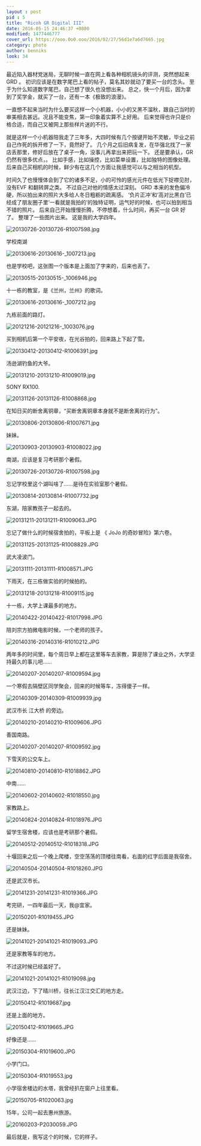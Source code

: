 ```yaml
---
layout : post
pid : 5
title: "Ricoh GR Digital III"
date: 2016-05-15 24:46:37 +0800
modified: 1477446777
cover_url: https://ooo.0o0.ooo/2016/02/27/56d1e7a6d7665.jpg
category: photo
author: benniks
look: 34
---
```


最近陷入器材党迷局，无聊时候一直在网上看各种相机镜头的评测，突然想起来 GRD 。
初识应该是在数字尾巴上看的帖子，莫名其妙就动了要买一台的念头。
至于为什么知道数字尾巴，自己想了很久也没想出来。
总之，快一个月后，因为拿到了奖学金，就买了一台，还有一本《极致的浪漫》。

一直想不起来当时为什么要买这样一个小机器，小小的又黑不溜秋，跟自己当时的审美相去甚远。况且不能变焦，第一印象着实算不上好用。
后来觉得也许只是价格合适，而自己又被网上那些样片迷的不行。

就是这样一个小机器陪我走了三年多，大四时候有几个按键开始不灵敏，毕业之前自己作死的拆开修了一下，竟然好了。
几个月之后旧病复发，在华强北找了一家店丢那里，修好后放在了桌子一角，没事儿再拿出来把玩一下。
还是要承认，GR 仍然有很多优点，。
比如手感，比如操控，比如菜单设置，比如独特的图像处理。
后来自己买相机的时候，鲜少有在这几个方面让我感觉可以与之相当的机型。

时间久了也慢慢体会到了它的诸多不足，小的可怜的感光元件在低光下捉襟见肘， 没有EVF 和翻转屏之类。
不过自己对他的情感太过深刻。
GRD 本来的发色偏冷硬，所以拍出来的照片大多给人冬日粗粝的疏离感。
‘负片正冲’和‘高对比黑白’已经成了朋友圈子里‘一看就是我拍的’的独特证明，运气好的时候，也可以拍到相当不错的照片。
后来自己开始慢慢折腾，不停想着，什么时间，再买一台 GR 好了。
整理了一些图片出来。
这是我的大学四年。

<img title="20130726-20130726-R1007598.jpg" src="https://ooo.0o0.ooo/2016/02/27/56d1e68995351.jpg" alt="20130726-20130726-R1007598.jpg" />

学校南湖

<img title="20130616-20130616-_1007213.jpg" src="https://ooo.0o0.ooo/2016/02/27/56d1e68d9a487.jpg" alt="20130616-20130616-_1007213.jpg" />

也是学校吧，这张图一个版本是上面加了字来的，后来也丢了。

<img title="20130515-20130515-_1006946.jpg" src="https://ooo.0o0.ooo/2016/02/27/56d1e69116743.jpg" alt="20130515-20130515-_1006946.jpg" />

十一栋的教室，是《兰州，兰州》的歌词。

<img title="20130616-20130616-_1007212.jpg" src="https://ooo.0o0.ooo/2016/02/27/56d1e6918045e.jpg" alt="20130616-20130616-_1007212.jpg" />

九栋前面的路灯。

<img title="20121216-20121216-_1003076.jpg" src="https://ooo.0o0.ooo/2016/02/27/56d1e695642b8.jpg" alt="20121216-20121216-_1003076.jpg" />

买到相机后第一个平安夜，在光谷拍的，回来路上下起了雪。

<img title="20130412-20130412-R1006391.jpg" src="https://ooo.0o0.ooo/2016/02/27/56d1e69e2acda.jpg" alt="20130412-20130412-R1006391.jpg" />

汤逊湖钓鱼的大爷。

<img title="20131210-20131210-R1009019.jpg" src="https://ooo.0o0.ooo/2016/02/27/56d1e72260698.jpg" alt="20131210-20131210-R1009019.jpg" />

SONY RX100.

<img title="20131126-20131126-R1008868.jpg" src="https://ooo.0o0.ooo/2016/02/27/56d1e72ac3f97.jpg" alt="20131126-20131126-R1008868.jpg" />

在知日买的断舍离铜章，“买断舍离铜章本身就不是断舍离的行为”。

<img title="20130806-20130806-R1007671.jpg" src="https://ooo.0o0.ooo/2016/02/27/56d1e72b489d4.jpg" alt="20130806-20130806-R1007671.jpg" />

妹妹。

<img title="20130903-20130903-R1008022.jpg" src="https://ooo.0o0.ooo/2016/02/27/56d1e72d817cc.jpg" alt="20130903-20130903-R1008022.jpg" />

南湖，应该是复习考研那个暑假。

<img title="20130726-20130726-R1007598.jpg" src="https://ooo.0o0.ooo/2016/02/27/56d1e72e4b541.jpg" alt="20130726-20130726-R1007598.jpg" />

忘记学校里这个湖叫啥了……是待在实验室那个暑假。

<img title="20130814-20130814-R1007732.jpg" src="https://ooo.0o0.ooo/2016/02/27/56d1e72eeb635.jpg" alt="20130814-20130814-R1007732.jpg" />

东湖，陪家教孩子一起去的。

<img title="20131211-20131211-R1009063.JPG" src="https://ooo.0o0.ooo/2016/02/27/56d1e739cedf2.jpg" alt="20131211-20131211-R1009063.JPG" />

忘记了做什么的时候宿舍拍的，平板上是 《 JoJo 的奇妙冒险》第六卷。

<img title="20131125-20131125-R1008829.JPG" src="https://ooo.0o0.ooo/2016/02/27/56d1e765047bf.jpg" alt="20131125-20131125-R1008829.JPG" />

武大凌波门。

<img title="20131111-20131111-R1008571.JPG" src="https://ooo.0o0.ooo/2016/02/27/56d1e766a0f3e.jpg" alt="20131111-20131111-R1008571.JPG" />

下雨天，在三栋做实验的时候拍的。

<img title="20131218-20131218-R1009115.jpg" src="https://ooo.0o0.ooo/2016/02/27/56d1e7a9870f1.jpg" alt="20131218-20131218-R1009115.jpg" />

十一栋，大学上课最多的地方。

<img title="20140422-20140422-R1017998.JPG" src="https://ooo.0o0.ooo/2016/02/27/56d1e7acab694.jpg" alt="20140422-20140422-R1017998.JPG" />

陪刘宗方拍微电影时候，一个老师的孩子。

<img title="20140316-20140316-R1010212.JPG" src="https://ooo.0o0.ooo/2016/02/27/56d1e7af45aff.jpg" alt="20140316-20140316-R1010212.JPG" />

两年多的时间里，每个周日早上都在这里等车去家教，算是除了课业之外，大学坚持最久的事儿吧……

<img title="20140207-20140207-R1009594.jpg" src="https://ooo.0o0.ooo/2016/02/27/56d1e7b2c04d2.jpg" alt="20140207-20140207-R1009594.jpg" />

一个寒假去隔壁区同学聚会，回来的时候等车，冻得傻子一样。

<img title="20140309-20140309-R1009939.jpg" src="https://ooo.0o0.ooo/2016/02/27/56d1e7ba692d2.jpg" alt="20140309-20140309-R1009939.jpg" />

武汉市长 江大桥 的旁边。

<img title="20140210-20140210-R1009606.JPG" src="https://ooo.0o0.ooo/2016/02/27/56d1e7e1f1bbd.jpg" alt="20140210-20140210-R1009606.JPG" />

善国南路。

<img title="20140207-20140207-R1009592.jpg" src="https://ooo.0o0.ooo/2016/02/27/56d1e7f249d30.jpg" alt="20140207-20140207-R1009592.jpg" />

下雪天的公交车上。

<img title="20140810-20140810-R1018862.JPG" src="https://ooo.0o0.ooo/2016/02/27/56d1e8111fb69.jpg" alt="20140810-20140810-R1018862.JPG" />

中南……

<img title="20140602-20140602-R1018550.jpg" src="https://ooo.0o0.ooo/2016/02/27/56d1e8124c5d3.jpg" alt="20140602-20140602-R1018550.jpg" />

家教路上。

<img title="20140824-20140824-R1018976.JPG" src="https://ooo.0o0.ooo/2016/02/27/56d1e814e4801.jpg" alt="20140824-20140824-R1018976.JPG" />

留学生宿舍楼，应该也是考研那个暑假。

<img title="20140512-20140512-R1018318.JPG" src="https://ooo.0o0.ooo/2016/02/27/56d1e815a17b2.jpg" alt="20140512-20140512-R1018318.JPG" />

十堰回来之后一个晚上爬楼，空空荡荡的顶楼往南看，右面的红字后面是我宿舍。

<img title="20140504-20140504-R1018260.JPG" src="https://ooo.0o0.ooo/2016/02/27/56d1e81b3852c.jpg" alt="20140504-20140504-R1018260.JPG" />

还是武汉市长。

<img title="20141231-20141231-R1019366.JPG" src="https://ooo.0o0.ooo/2016/02/27/56d1e81dbe007.jpg" alt="20141231-20141231-R1019366.JPG" />

考完研，一四年最后一天，我@宜家。

<img title="20150201-R1019455.JPG" src="https://ooo.0o0.ooo/2016/02/27/56d1e82103d1a.jpg" alt="20150201-R1019455.JPG" />

还是妹妹。

<img title="20141021-20141021-R1019093.JPG" src="https://ooo.0o0.ooo/2016/02/27/56d1e8280fa67.jpg" alt="20141021-20141021-R1019093.JPG" />

还是家教等车的地方。

不过这时候已经盖好了。

<img title="20141021-20141021-R1019098.jpg" src="https://ooo.0o0.ooo/2016/02/27/56d1e8235f848.jpg" alt="20141021-20141021-R1019098.jpg" />

武汉江边，下了晴川桥，往长江汉江交汇的地方走。

<img title="20150412-R1019687.jpg" src="https://ooo.0o0.ooo/2016/02/27/56d1e8323c3f9.jpg" alt="20150412-R1019687.jpg" />

还是上面的地方。

<img title="20150412-R1019665.JPG" src="https://ooo.0o0.ooo/2016/02/27/56d1e83f8908b.jpg" alt="20150412-R1019665.JPG" />

好像还是……

<img title="20150304-R1019600.JPG" src="https://ooo.0o0.ooo/2016/02/27/56d1e83aa2658.jpg" alt="20150304-R1019600.JPG" />

小学门口。

<img title="20150304-R1019553.jpg" src="https://ooo.0o0.ooo/2016/02/27/56d1e84ef187a.jpg" alt="20150304-R1019553.jpg" />

小学宿舍楼边的水塔，我曾经扒在窗户上往里看。

<img title="20150705-R1020063.jpg" src="https://ooo.0o0.ooo/2016/02/27/56d1e82e490b2.jpg" alt="20150705-R1020063.jpg" />

15年，公司一起去惠州旅游。

<img title="20160203-P2030059.JPG" src="https://ooo.0o0.ooo/2016/02/27/56d1edd6230fc.jpg" alt="20160203-P2030059.JPG" />

最后就是，我写这个的时候，它的样子。
